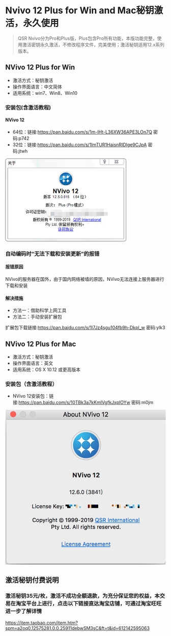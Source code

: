 # Nvivo 12 Plus for Win and Mac秘钥激活，永久使用

> QSR Nvivo分为Pro和Plus版，Plus包含Pro所有功能，本版功能完整，使用激活密钥永久激活，不修改程序文件，完美使用；激活秘钥适用12.x系列版本。


## NVivo 12 Plus for Win 
* 激活方式：秘钥激活
* 操作界面语言：中文简体
* 适用系统：win7、Win8、Win10
### 安装包(含激活教程)
#### NVivo 12
* 64位：链接:https://pan.baidu.com/s/1m-IHt-L36XW36APE3LOn7Q  密码:p742
* 32位：链接:https://pan.baidu.com/s/1ImTUR1HaisnRIDlge9CJpA  密码:jtwh

![IMG_7668.PNG](https://raw.githubusercontent.com/Qiyafeng/QSR/master/20200217102908.jpg)

### 自动编码时“无法下载和安装更新”的报错
#### 报错原因
NVivo的服务器在国外，由于国内网络被墙的原因，NVivo无法连接上服务器进行下载和安装
#### 解决措施
* 方法一：借助科学上网工具
* 方法二：手动安装扩展包 

扩展包下载链接:https://pan.baidu.com/s/1I7Jz4sgu104fb9h-Dkpl_w  密码:ylk3

## NVivo 12 Plus for Mac
* 激活方式：秘钥激活
* 操作界面语言：英文
* 适用系统：OS X 10.12 或更高版本
### 安装包（含激活教程）
* NVivo 12安装包：链接:https://pan.baidu.com/s/10TBk3a7kKmIVgfkJxplOYw  密码:m0jm

![Xnip2020-01-30_19-10-40.png](https://raw.githubusercontent.com/Qiyafeng/QSR/master/20200217103034.jpg)

## 激活秘钥付费说明
### 激活秘钥35元/枚，激活不成功全额退款，为充分保证您的权益，本交易在淘宝平台上进行，点击以下链接直达淘宝店铺，可通过淘宝旺旺进一步了解详情
https://item.taobao.com/item.htm?spm=a2oq0.12575281.0.0.25911debwSM3sC&ft=t&id=612142595063
